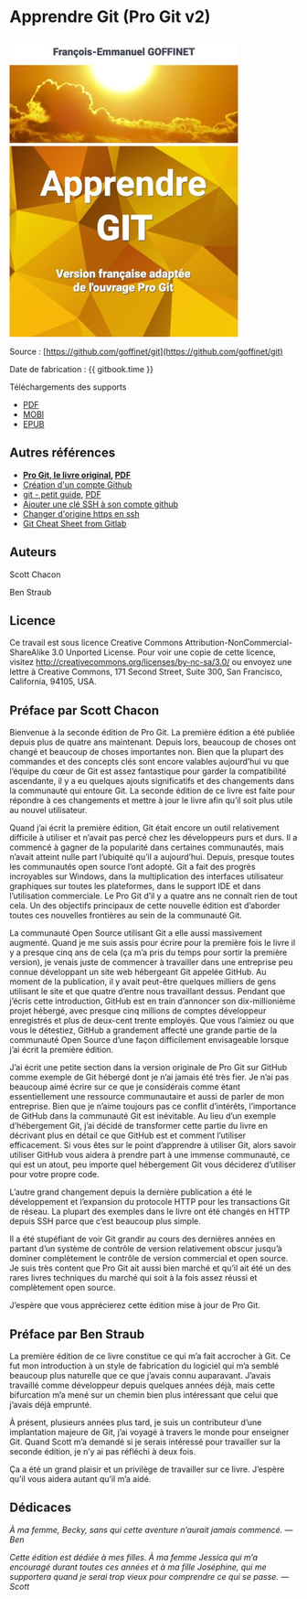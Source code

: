 # Apprendre Git (Pro Git v2)

![Page de guarde](cover_small.jpg)

Source : [https://github.com/goffinet/git](https://github.com/goffinet/git)

Date de fabrication : {{ gitbook.time }}

Téléchargements des supports

* [PDF](https://git.goffinet.org/pdf.html)
* [MOBI](https://git.goffinet.org/mobi.html)
* [EPUB](https://git.goffinet.org/epub.html)


## Autres références

* **[Pro Git, le livre original](https://book.git-scm.com/book/fr/v2), [PDF](https://github.com/progit/progit2-fr/releases/download/2.1.32/progit_v2.1.32.pdf)**
* [Création d'un compte Github](https://nexus-coding.blogspot.com/2015/10/tutoriel-creation-dun-compte-github-et.html)
* [git - petit guide](http://rogerdudler.github.io/git-guide/index.fr.html), [PDF](http://rogerdudler.github.io/git-guide/files/git_cheat_sheet.pdf)
* [Ajouter une clé SSH à son compte github](https://help.github.com/articles/adding-a-new-ssh-key-to-your-github-account/)
* [Changer d'origine https en ssh](https://help.github.com/articles/changing-a-remote-s-url/)
* [Git Cheat Sheet from Gitlab](https://about.gitlab.com/images/press/git-cheat-sheet.pdf)

## Auteurs

Scott Chacon

Ben Straub  

<!--

Table des matières

-   [Licence](#_licence)
-   [Préface par Scott Chacon](#_préface_par_scott_chacon)
-   [Préface par Ben Straub](#_préface_par_ben_straub)
-   [Dédicaces](#_dédicaces)
-   [Introduction](#_introduction)
-   [Démarrage rapide](#ch01-introduction)
    -   [À propos de la gestion de
        version](#_À_propos_de_la_gestion_de_version)
    -   [Une rapide histoire de Git](#_une_rapide_histoire_de_git)
    -   [Rudiments de Git](#_rudiments_de_git)
    -   [La ligne de commande](#_la_ligne_de_commande)
    -   [Installation de Git](#_installation_de_git)
    -   [Paramétrage à la première utilisation de Git](#s_first_time)
    -   [Obtenir de l’aide](#s_git_help)
    -   [Résumé](#_résumé)
-   [Les bases de Git](#ch02-git-basics)
    -   [Démarrer un dépôt Git](#s_getting_a_repo)
    -   [Enregistrer des modifications dans le
        dépôt](#_enregistrer_des_modifications_dans_le_dépôt)
    -   [Visualiser l’historique des validations](#s_viewing_history)
    -   [Annuler des actions](#s_undoing)
    -   [Travailler avec des dépôts distants](#s_remote_repos)
    -   [Étiquetage](#s_git_tagging)
    -   [Les alias Git](#s_git_aliases)
    -   [Résumé](#_résumé_2)
-   [Les branches avec Git](#ch03-git-branching)
    -   [Les branches en bref](#s_git_branches_overview)
    -   [Branches et fusions : les
        bases](#_branches_et_fusions_les_bases)
    -   [Gestion des branches](#s_branch_management)
    -   [Travailler avec les branches](#_travailler_avec_les_branches)
    -   [Branches de suivi à distance](#s_remote_branches)
    -   [Rebaser (*Rebasing*)](#s_rebasing)
    -   [Résumé](#_résumé_3)
-   [Git sur le serveur](#ch04-git-server)
    -   [Protocoles](#_protocoles)
    -   [Installation de Git sur un serveur](#s_git_on_the_server)
    -   [Génération des clés publiques SSH](#s_generate_ssh_key)
    -   [Mise en place du serveur](#s_setting_up_server)
    -   [Démon (*Daemon*) Git](#_démon_em_daemon_em_git)
    -   [HTTP intelligent](#_http_intelligent_2)
    -   [GitWeb](#_gitweb)
    -   [GitLab](#_gitlab)
    -   [Git hébergé](#_git_hébergé)
    -   [Résumé](#_résumé_4)
-   [Git distribué](#ch05-distributed-git)
    -   [Développements distribués](#_développements_distribués)
    -   [Contribution à un projet](#s_contributing_project)
    -   [Maintenance d’un projet](#_maintenance_d_un_projet)
    -   [Résumé](#_résumé_7)
-   [GitHub](#ch06-github)
    -   [Configuration et paramétrage d’un
        compte](#_configuration_et_paramétrage_d_un_compte)
    -   [Contribution à un projet](#_contribution_à_un_projet)
    -   [Maintenance d’un projet](#s_maintaining_gh_project)
    -   [Gestion d’un regroupement](#s_github_orgs)
    -   [Écriture de scripts pour
        GitHub](#_Écriture_de_scripts_pour_github)
    -   [Résumé](#_résumé_8)
-   [Utilitaires Git](#ch07-git-tools)
    -   [Sélection des versions](#s_revision_selection)
    -   [Indexation interactive](#s_interactive_staging)
    -   [Remisage et nettoyage](#s_git_stashing)
    -   [Signer votre travail](#s_signing)
    -   [Recherche](#s_searching)
    -   [Réécrire l’historique](#s_rewriting_history)
    -   [Reset démystifié](#s_git_reset)
    -   [Fusion avancée](#s_advanced_merging)
    -   [Rerere](#s_sect_rerere)
    -   [Déboguer avec Git](#_déboguer_avec_git)
    -   [Sous-modules](#s_git_submodules)
    -   [Empaquetage (*bundling*)](#s_bundling)
    -   [Replace](#s_replace)
    -   [Stockage des identifiants](#s_credential_caching)
    -   [Résumé](#_résumé_10)
-   [Personnalisation de Git](#ch08-customizing-git)
    -   [Configuration de Git](#s_git_config)
    -   [Attributs Git](#_attributs_git)
    -   [Crochets Git](#s_git_hooks)
    -   [Exemple de politique gérée par
        Git](#s_an_example_git_enforced_policy)
    -   [Résumé](#_résumé_11)
-   [Git et les autres systèmes](#ch09-git-and-other-scms)
    -   [Git comme client](#_git_comme_client)
    -   [Migration vers Git](#s_migrating)
    -   [Résumé](#_résumé_13)
-   [Les tripes de Git](#ch10-git-internals)
    -   [Plomberie et porcelaine](#s_plumbing_porcelain)
    -   [Les objets de Git](#s_objects)
    -   [Références Git](#s_git_refs)
    -   [Fichiers groupés](#_fichiers_groupés)
    -   [La *refspec*](#s_refspec)
    -   [Les protocoles de transfert](#_les_protocoles_de_transfert)
    -   [Maintenance et récupération de
        données](#_maintenance_et_récupération_de_données)
    -   [Les variables d’environnement](#_les_variables_d_environnement)
    -   [Résumé](#_résumé_14)
-   [Git dans d’autres environnements](#A-git-in-other-environments)
    -   [Interfaces graphiques](#_interfaces_graphiques)
    -   [Git dans Visual Studio](#_git_dans_visual_studio)
    -   [Git dans Eclipse](#_git_dans_eclipse)
    -   [Git dans Bash](#_git_dans_bash)
    -   [Git dans Zsh](#_git_dans_zsh)
    -   [Git dans Powershell](#s_git_powershell)
    -   [Résumé](#_résumé_16)
-   [Embarquer Git dans vos applications](#B-embedding-git)
    -   [Git en ligne de commande](#_git_en_ligne_de_commande)
    -   [Libgit2](#_libgit2)
    -   [JGit](#_jgit)
-   [Commandes Git](#C-git-commands)
    -   [Installation et configuration](#_installation_et_configuration)
    -   [Obtention et création des
        projets](#_obtention_et_création_des_projets)
    -   [Capture d’instantané basique](#_capture_d_instantané_basique)
    -   [Création de branches et
        fusion](#_création_de_branches_et_fusion)
    -   [Partage et mise à jour de
        projets](#_partage_et_mise_à_jour_de_projets)
    -   [Inspection et comparaison](#_inspection_et_comparaison)
    -   [Débogage](#_débogage_2)
    -   [Patchs](#_patchs)
    -   [Courriel](#_courriel)
    -   [Systèmes externes](#_systèmes_externes)
    -   [Administration](#_administration_2)
    -   [Commandes de plomberie](#_commandes_de_plomberie)
-   [Index](#_index)
-->

## Licence


Ce travail est sous licence Creative Commons
Attribution-NonCommercial-ShareAlike 3.0 Unported License. Pour voir une
copie de cette licence, visitez
<a href="http://creativecommons.org/licenses/by-nc-sa/3.0/" class="bare">http://creativecommons.org/licenses/by-nc-sa/3.0/</a>
ou envoyez une lettre à Creative Commons, 171 Second Street, Suite 300,
San Francisco, California, 94105, USA.

## Préface par Scott Chacon

Bienvenue à la seconde édition de Pro Git. La première édition a été
publiée depuis plus de quatre ans maintenant. Depuis lors, beaucoup de
choses ont changé et beaucoup de choses importantes non. Bien que la
plupart des commandes et des concepts clés sont encore valables
aujourd’hui vu que l’équipe du cœur de Git est assez fantastique pour
garder la compatibilité ascendante, il y a eu quelques ajouts
significatifs et des changements dans la communauté qui entoure Git. La
seconde édition de ce livre est faite pour répondre à ces changements et
mettre à jour le livre afin qu’il soit plus utile au nouvel utilisateur.

Quand j’ai écrit la première édition, Git était encore un outil
relativement difficile à utiliser et n’avait pas percé chez les
développeurs purs et durs. Il a commencé à gagner de la popularité dans
certaines communautés, mais n’avait atteint nulle part l’ubiquité qu’il
a aujourd’hui. Depuis, presque toutes les communautés open source l’ont
adopté. Git a fait des progrès incroyables sur Windows, dans la
multiplication des interfaces utilisateur graphiques sur toutes les
plateformes, dans le support IDE et dans l’utilisation commerciale. Le
Pro Git d’il y a quatre ans ne connaît rien de tout cela. Un des
objectifs principaux de cette nouvelle édition est d’aborder toutes ces
nouvelles frontières au sein de la communauté Git.

La communauté Open Source utilisant Git a elle aussi massivement
augmenté. Quand je me suis assis pour écrire pour la première fois le
livre il y a presque cinq ans de cela (ça m’a pris du temps pour sortir
la première version), je venais juste de commencer à travailler dans une
entreprise peu connue développant un site web hébergeant Git appelée
GitHub. Au moment de la publication, il y avait peut-être quelques
milliers de gens utilisant le site et que quatre d’entre nous
travaillant dessus. Pendant que j’écris cette introduction, GitHub est
en train d’annoncer son dix-millionième projet hébergé, avec presque
cinq millions de comptes développeur enregistrés et plus de deux-cent
trente employés. Que vous l’aimiez ou que vous le détestiez, GitHub a
grandement affecté une grande partie de la communauté Open Source d’une
façon difficilement envisageable lorsque j’ai écrit la première édition.

J’ai écrit une petite section dans la version originale de Pro Git sur
GitHub comme exemple de Git hébergé dont je n’ai jamais été très fier.
Je n’ai pas beaucoup aimé écrire sur ce que je considérais comme étant
essentiellement une ressource communautaire et aussi de parler de mon
entreprise. Bien que je n’aime toujours pas ce conflit d’intérêts,
l’importance de GitHub dans la communauté Git est inévitable. Au lieu
d’un exemple d’hébergement Git, j’ai décidé de transformer cette partie
du livre en décrivant plus en détail ce que GitHub est et comment
l’utiliser efficacement. Si vous êtes sur le point d’apprendre à
utiliser Git, alors savoir utiliser GitHub vous aidera à prendre part à
une immense communauté, ce qui est un atout, peu importe quel
hébergement Git vous déciderez d’utiliser pour votre propre code.

L’autre grand changement depuis la dernière publication a été le
développement et l’expansion du protocole HTTP pour les transactions Git
de réseau. La plupart des exemples dans le livre ont été changés en HTTP
depuis SSH parce que c’est beaucoup plus simple.

Il a été stupéfiant de voir Git grandir au cours des dernières années en
partant d’un système de contrôle de version relativement obscur jusqu’à
dominer complètement le contrôle de version commercial et open source.
Je suis très content que Pro Git ait aussi bien marché et qu’il ait été
un des rares livres techniques du marché qui soit à la fois assez réussi
et complètement open source.

J’espère que vous apprécierez cette édition mise à jour de Pro Git.

## Préface par Ben Straub

La première édition de ce livre constitue ce qui m’a fait accrocher à
Git. Ce fut mon introduction à un style de fabrication du logiciel qui
m’a semblé beaucoup plus naturelle que ce que j’avais connu auparavant.
J’avais travaillé comme développeur depuis quelques années déjà, mais
cette bifurcation m’a mené sur un chemin bien plus intéressant que celui
que j’avais déjà emprunté.

À présent, plusieurs années plus tard, je suis un contributeur d’une
implantation majeure de Git, j’ai voyagé à travers le monde pour
enseigner Git. Quand Scott m’a demandé si je serais intéressé pour
travailler sur la seconde édition, je n’y ai pas réfléchi à deux fois.

Ça a été un grand plaisir et un privilège de travailler sur ce livre.
J’espère qu’il vous aidera autant qu’il m’a aidé.

## Dédicaces


*À ma femme, Becky, sans qui cette aventure n’aurait jamais commencé. —
Ben*

*Cette édition est dédiée à mes filles. À ma femme Jessica qui m’a
encouragé durant toutes ces années et à ma fille Joséphine, qui me
supportera quand je serai trop vieux pour comprendre ce qui se passe. —
Scott*
